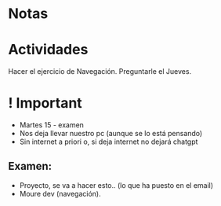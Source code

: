 # Notas


# Actividades
Hacer el ejercicio de Navegación. Preguntarle el Jueves.


# ! Important

- Martes 15 - examen
- Nos deja llevar nuestro pc (aunque se lo está pensando)
- Sin internet a priori o, si deja internet no dejará chatgpt


## Examen:

- Proyecto, se va a hacer esto.. (lo que ha puesto en el email)
- Moure dev (navegación).


